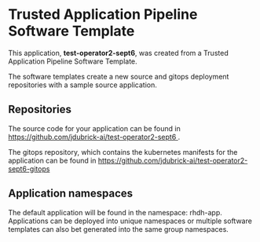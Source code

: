 # Trusted Application Pipeline Software Template

This application, **test-operator2-sept6**, was created from a Trusted Application Pipeline Software Template.

The software templates create a new source and gitops deployment repositories with a sample source application. 

## Repositories

The source code for your application can be found in [https://github.com/jdubrick-ai/test-operator2-sept6 ](https://github.com/jdubrick-ai/test-operator2-sept6 ).
 
The gitops repository, which contains the kubernetes manifests for the application can be found in 
[https://github.com/jdubrick-ai/test-operator2-sept6-gitops ](https://github.com/jdubrick-ai/test-operator2-sept6-gitops ) 

## Application namespaces 

The default application will be found in the namespace: rhdh-app. Applications can be deployed into unique namespaces or multiple software templates can also bet generated into the same group namespaces.  